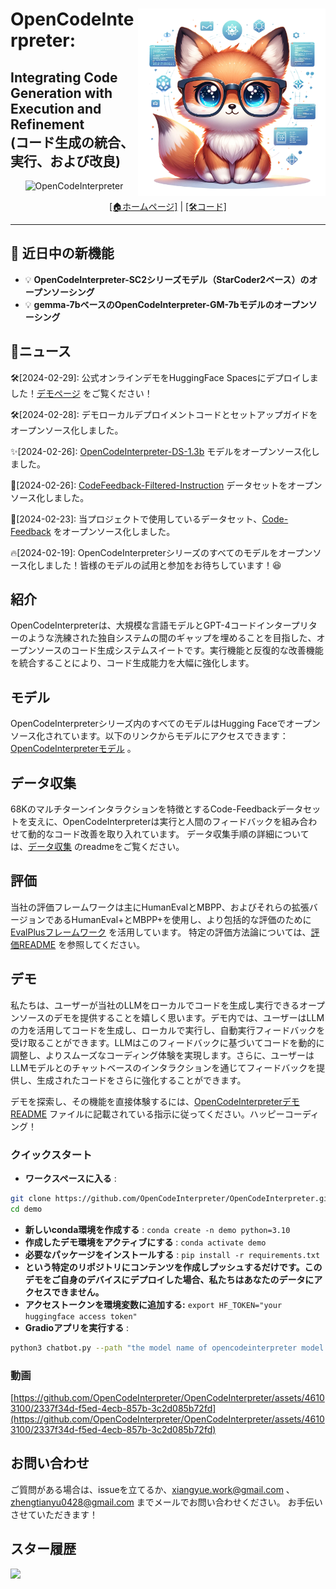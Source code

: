 <h1>
<img src="https://raw.githubusercontent.com/Sunwood-ai-labs/OpenCodeInterpreter/main/docs/icon.png" height=300px align="right"/>
OpenCodeInterpreter: <br>
</h1>
<h2>
Integrating Code Generation with Execution and Refinement
<br>(コード生成の統合、実行、および改良)
</h2>

<p align="center">
<img width="1000px" alt="OpenCodeInterpreter" src="https://opencodeinterpreter.github.io/static/images/figure1.png">
</p>
<p align="center">
  <a href="https://opencodeinterpreter.github.io/">[🏠ホームページ]</a> 
  |
  <a href="https://github.com/OpenCodeInterpreter/OpenCodeInterpreter/">[🛠️コード]</a> 
</p>
<hr>


## &#x1f31f; 近日中の新機能 
- &#x1f4a1; **OpenCodeInterpreter-SC2シリーズモデル（StarCoder2ベース）のオープンソーシング** 
- &#x1f4a1; **gemma-7bベースのOpenCodeInterpreter-GM-7bモデルのオープンソーシング**

## &#x1f514;ニュース

&#x1f6e0;&#xfe0f;[2024-02-29]: 公式オンラインデモをHuggingFace Spacesにデプロイしました！[デモページ](https://huggingface.co/spaces/m-a-p/OpenCodeInterpreter_demo) をご覧ください！

&#x1f6e0;&#xfe0f;[2024-02-28]: デモローカルデプロイメントコードとセットアップガイドをオープンソース化しました。

&#x2728;[2024-02-26]: [OpenCodeInterpreter-DS-1.3b](https://huggingface.co/m-a-p/OpenCodeInterpreter-DS-1.3B) モデルをオープンソース化しました。

&#x1f4d8;[2024-02-26]: [CodeFeedback-Filtered-Instruction](https://huggingface.co/datasets/m-a-p/CodeFeedback-Filtered-Instruction) データセットをオープンソース化しました。

&#x1f680;[2024-02-23]: 当プロジェクトで使用しているデータセット、[Code-Feedback](https://huggingface.co/datasets/m-a-p/Code-Feedback) をオープンソース化しました。

&#x1f525;[2024-02-19]: OpenCodeInterpreterシリーズのすべてのモデルをオープンソース化しました！皆様のモデルの試用と参加をお待ちしています！&#x1f606;


## 紹介

OpenCodeInterpreterは、大規模な言語モデルとGPT-4コードインタープリターのような洗練された独自システムの間のギャップを埋めることを目指した、オープンソースのコード生成システムスイートです。実行機能と反復的な改善機能を統合することにより、コード生成能力を大幅に強化します。


## モデル

OpenCodeInterpreterシリーズ内のすべてのモデルはHugging Faceでオープンソース化されています。以下のリンクからモデルにアクセスできます：[OpenCodeInterpreterモデル](https://huggingface.co/collections/m-a-p/opencodeinterpreter-65d312f6f88da990a64da456) 。

## データ収集

68Kのマルチターンインタラクションを特徴とするCode-Feedbackデータセットを支えに、OpenCodeInterpreterは実行と人間のフィードバックを組み合わせて動的なコード改善を取り入れています。
データ収集手順の詳細については、[データ収集](https://github.com/OpenCodeInterpreter/OpenCodeInterpreter/blob/main/data_collection/README.md) のreadmeをご覧ください。

## 評価

当社の評価フレームワークは主にHumanEvalとMBPP、およびそれらの拡張バージョンであるHumanEval+とMBPP+を使用し、より包括的な評価のために[EvalPlusフレームワーク](https://github.com/evalplus/evalplus) を活用しています。
特定の評価方法論については、[評価README](https://github.com/OpenCodeInterpreter/OpenCodeInterpreter/blob/main/evaluation/README.md) を参照してください。

## デモ

私たちは、ユーザーが当社のLLMをローカルでコードを生成し実行できるオープンソースのデモを提供することを嬉しく思います。デモ内では、ユーザーはLLMの力を活用してコードを生成し、ローカルで実行し、自動実行フィードバックを受け取ることができます。LLMはこのフィードバックに基づいてコードを動的に調整し、よりスムーズなコーディング体験を実現します。さらに、ユーザーはLLMモデルとのチャットベースのインタラクションを通じてフィードバックを提供し、生成されたコードをさらに強化することができます。

デモを探索し、その機能を直接体験するには、[OpenCodeInterpreterデモREADME](https://github.com/OpenCodeInterpreter/OpenCodeInterpreter/blob/main/demo/README.md) ファイルに記載されている指示に従ってください。ハッピーコーディング！

### クイックスタート 
- **ワークスペースに入る** :

```bash
git clone https://github.com/OpenCodeInterpreter/OpenCodeInterpreter.git
cd demo
``` 
- **新しいconda環境を作成する** : `conda create -n demo python=3.10` 
- **作成したデモ環境をアクティブにする** : `conda activate demo` 
- **必要なパッケージをインストールする** : `pip install -r requirements.txt` 
- **という特定のリポジトリにコンテンツを作成しプッシュするだけです。このデモをご自身のデバイスにデプロイした場合、私たちはあなたのデータにアクセスできません。** 
- **アクセストークンを環境変数に追加する:**  `export HF_TOKEN="your huggingface access token"` 
- **Gradioアプリを実行する** :

```bash
python3 chatbot.py --path "the model name of opencodeinterpreter model family. e.g., m-a-p/OpenCodeInterpreter-DS-6.7B"
```
### 動画

[https://github.com/OpenCodeInterpreter/OpenCodeInterpreter/assets/46103100/2337f34d-f5ed-4ecb-857b-3c2d085b72fd](https://github.com/OpenCodeInterpreter/OpenCodeInterpreter/assets/46103100/2337f34d-f5ed-4ecb-857b-3c2d085b72fd) 

## お問い合わせ

ご質問がある場合は、issueを立てるか、[xiangyue.work@gmail.com]() 、[zhengtianyu0428@gmail.com]() までメールでお問い合わせください。
お手伝いさせていただきます！

## スター履歴

![](https://star-history.com/#OpenCodeInterpreter/OpenCodeInterpreter&Date)
